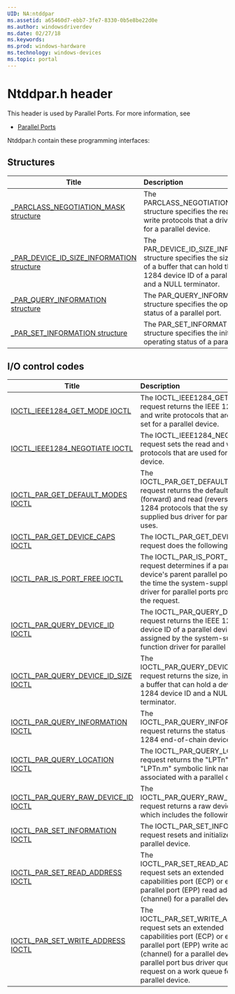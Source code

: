 ```yaml
---
UID: NA:ntddpar
ms.assetid: a65460d7-ebb7-3fe7-8330-0b5e8be22d0e
ms.author: windowsdriverdev
ms.date: 02/27/18
ms.keywords: 
ms.prod: windows-hardware
ms.technology: windows-devices
ms.topic: portal
---
```


# Ntddpar.h header



This header is used by Parallel Ports. For more information, see
- [Parallel Ports](../_parports/index.md)

Ntddpar.h contain these programming interfaces:


## Structures

| Title   | Description   |
| ---- |:---- |
| [_PARCLASS_NEGOTIATION_MASK structure](ns-ntddpar-_parclass_negotiation_mask.md) | The PARCLASS_NEGOTIATION_MASK structure specifies the read and write protocols that a driver selects for a parallel device. |
| [_PAR_DEVICE_ID_SIZE_INFORMATION structure](ns-ntddpar-_par_device_id_size_information.md) | The PAR_DEVICE_ID_SIZE_INFORMATION structure specifies the size, in bytes, of a buffer that can hold the IEEE 1284 device ID of a parallel device and a NULL terminator. |
| [_PAR_QUERY_INFORMATION structure](ns-ntddpar-_par_query_information.md) | The PAR_QUERY_INFORMATION structure specifies the operating status of a parallel port. |
| [_PAR_SET_INFORMATION structure](ns-ntddpar-_par_set_information.md) | The PAR_SET_INFORMATION structure specifies the initial operating status of a parallel port. |

## I/O control codes

| Title   | Description   |
| ---- |:---- |
| [IOCTL_IEEE1284_GET_MODE IOCTL](ni-ntddpar-ioctl_ieee1284_get_mode.md) | The IOCTL_IEEE1284_GET_MODE request returns the IEEE 1284 read and write protocols that are currently set for a parallel device. |
| [IOCTL_IEEE1284_NEGOTIATE IOCTL](ni-ntddpar-ioctl_ieee1284_negotiate.md) | The IOCTL_IEEE1284_NEGOTIATE request sets the read and write protocols that are used for a parallel device. |
| [IOCTL_PAR_GET_DEFAULT_MODES IOCTL](ni-ntddpar-ioctl_par_get_default_modes.md) | The IOCTL_PAR_GET_DEFAULT_MODES request returns the default write (forward) and read (reverse) IEEE 1284 protocols that the system-supplied bus driver for parallel ports uses. |
| [IOCTL_PAR_GET_DEVICE_CAPS IOCTL](ni-ntddpar-ioctl_par_get_device_caps.md) | The IOCTL_PAR_GET_DEVICE_CAPS request does the following |
| [IOCTL_PAR_IS_PORT_FREE IOCTL](ni-ntddpar-ioctl_par_is_port_free.md) | The IOCTL_PAR_IS_PORT_FREE request determines if a parallel device's parent parallel port is free at the time the system-supplied bus driver for parallel ports processes the request. |
| [IOCTL_PAR_QUERY_DEVICE_ID IOCTL](ni-ntddpar-ioctl_par_query_device_id.md) | The IOCTL_PAR_QUERY_DEVICE_ID request returns the IEEE 1284 device ID of a parallel device assigned by the system-supplied function driver for parallel ports. |
| [IOCTL_PAR_QUERY_DEVICE_ID_SIZE IOCTL](ni-ntddpar-ioctl_par_query_device_id_size.md) | The IOCTL_PAR_QUERY_DEVICE_ID_SIZE request returns the size, in bytes, of a buffer that can hold a device's IEEE 1284 device ID and a NULL terminator. |
| [IOCTL_PAR_QUERY_INFORMATION IOCTL](ni-ntddpar-ioctl_par_query_information.md) | The IOCTL_PAR_QUERY_INFORMATION request returns the status of an IEEE 1284 end-of-chain device. |
| [IOCTL_PAR_QUERY_LOCATION IOCTL](ni-ntddpar-ioctl_par_query_location.md) | The IOCTL_PAR_QUERY_LOCATION request returns the &#0034;LPTn&#0034; or &#0034;LPTn.m&#0034; symbolic link name associated with a parallel device. |
| [IOCTL_PAR_QUERY_RAW_DEVICE_ID IOCTL](ni-ntddpar-ioctl_par_query_raw_device_id.md) | The IOCTL_PAR_QUERY_RAW_DEVICE_ID request returns a raw device ID, which includes the following |
| [IOCTL_PAR_SET_INFORMATION IOCTL](ni-ntddpar-ioctl_par_set_information.md) | The IOCTL_PAR_SET_INFORMATION request resets and initializes a parallel device. |
| [IOCTL_PAR_SET_READ_ADDRESS IOCTL](ni-ntddpar-ioctl_par_set_read_address.md) | The IOCTL_PAR_SET_READ_ADDRESS request sets an extended capabilities port (ECP) or enhanced parallel port (EPP) read address (channel) for a parallel device. |
| [IOCTL_PAR_SET_WRITE_ADDRESS IOCTL](ni-ntddpar-ioctl_par_set_write_address.md) | The IOCTL_PAR_SET_WRITE_ADDRESS request sets an extended capabilities port (ECP) or enhanced parallel port (EPP) write address (channel) for a parallel device. The parallel port bus driver queues this request on a work queue for the parallel device. |
